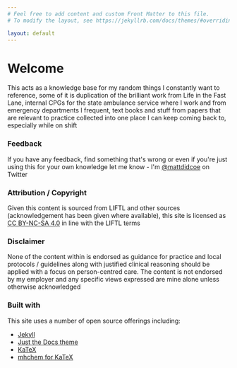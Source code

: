 ```yaml
---
# Feel free to add content and custom Front Matter to this file.
# To modify the layout, see https://jekyllrb.com/docs/themes/#overriding-theme-defaults

layout: default
---
```


# Welcome

This acts as a knowledge base for my random things I constantly want to reference, some of it is duplication of the brilliant work from Life in the Fast Lane, internal CPGs for the state ambulance service where I work and from emergency departments I frequent, text books and stuff from papers that are relevant to practice collected into one place I can keep coming back to, especially while on shift

### Feedback

If you have any feedback, find something that's wrong or even if you're just using this for your own knowledge let me know - I'm [@mattdidcoe](https://twitter.com/mattdidcoe) on Twitter

### Attribution / Copyright

Given this content is sourced from LIFTL and other sources (acknowledgement has been given where available), this site is licensed as [CC BY-NC-SA 4.0](https://creativecommons.org/licenses/by-nc-sa/4.0/) in line with the LIFTL terms 

### Disclaimer

None of the content within is endorsed as guidance for practice and local protocols / guidelines along with justified clinical reasoning should be applied with a focus on person-centred care. The content is not endorsed by my employer and any specific views expressed are mine alone unless otherwise acknowledged

### Built with

This site uses a number of open source offerings including:
- [Jekyll](https://github.com/jekyll)
- [Just the Docs theme](https://github.com/pmarsceill/just-the-docs)
- [KaTeX](https://katex.org)
- [mhchem for KaTeX](https://mhchem.github.io/MathJax-mhchem/)
